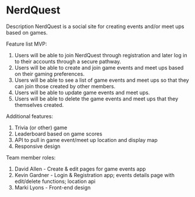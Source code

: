 # NerdQuest

Description 
NerdQuest is a social site for creating events and/or meet ups based on games.  

Feature list
MVP: 
1. Users will be able to join NerdQuest through registration and later log in to their accounts through a secure pathway.
2. Users will be able to create and join game events and meet ups based on their gaming preferences.
3. Users will be able to see a list of game events and meet ups so that they can join those created by other members.
4. Users will be able to update game events and meet ups.
5. Users will be able to delete the game events and meet ups that they themselves created.

Additional features:
1. Trivia (or other) game 
2. Leaderboard based on game scores
3. API to pull in game event/meet up location and display map
4. Responsive design

Team member roles:
1. David Allen - Create & edit pages for game events app
2. Kevin Gardner - Login & Registration app; events details page with edit/delete functions; location api
3. Marki Lyons - Front-end design

